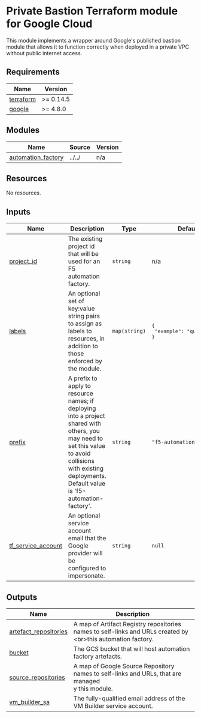 # Private Bastion Terraform module for Google Cloud

This module implements a wrapper around Google's published bastion module that
allows it to function correctly when deployed in a private VPC without public
internet access.

<!-- markdownlint-disable no-inline-html no-bare-urls -->
<!-- BEGINNING OF PRE-COMMIT-TERRAFORM DOCS HOOK -->
## Requirements

| Name | Version |
|------|---------|
| <a name="requirement_terraform"></a> [terraform](#requirement\_terraform) | >= 0.14.5 |
| <a name="requirement_google"></a> [google](#requirement\_google) | >= 4.8.0 |

## Modules

| Name | Source | Version |
|------|--------|---------|
| <a name="module_automation_factory"></a> [automation\_factory](#module\_automation\_factory) | ../../ | n/a |

## Resources

No resources.

## Inputs

| Name | Description | Type | Default | Required |
|------|-------------|------|---------|:--------:|
| <a name="input_project_id"></a> [project\_id](#input\_project\_id) | The existing project id that will be used for an F5 automation factory. | `string` | n/a | yes |
| <a name="input_labels"></a> [labels](#input\_labels) | An optional set of key:value string pairs to assign as labels to resources, in<br>addition to those enforced by the module. | `map(string)` | <pre>{<br>  "example": "quick-start"<br>}</pre> | no |
| <a name="input_prefix"></a> [prefix](#input\_prefix) | A prefix to apply to resource names; if deploying into a project shared with<br>others, you may need to set this value to avoid collisions with existing<br>deployments. Default value is 'f5-automation-factory'. | `string` | `"f5-automation-factory"` | no |
| <a name="input_tf_service_account"></a> [tf\_service\_account](#input\_tf\_service\_account) | An optional service account email that the Google provider will be configured to<br>impersonate. | `string` | `null` | no |

## Outputs

| Name | Description |
|------|-------------|
| <a name="output_artefact_repositories"></a> [artefact\_repositories](#output\_artefact\_repositories) | A map of Artifact Registry repositories names to self-links and URLs created by \<br>this automation factory. |
| <a name="output_bucket"></a> [bucket](#output\_bucket) | The GCS bucket that will host automation factory artefacts. |
| <a name="output_source_repositories"></a> [source\_repositories](#output\_source\_repositories) | A map of Google Source Repository names to self-links and URLs, that are managed<br>y this module. |
| <a name="output_vm_builder_sa"></a> [vm\_builder\_sa](#output\_vm\_builder\_sa) | The fully-qualified email address of the VM Builder service account. |
<!-- END OF PRE-COMMIT-TERRAFORM DOCS HOOK -->
<!-- markdownlint-enable no-inline-html no-bare-urls -->
